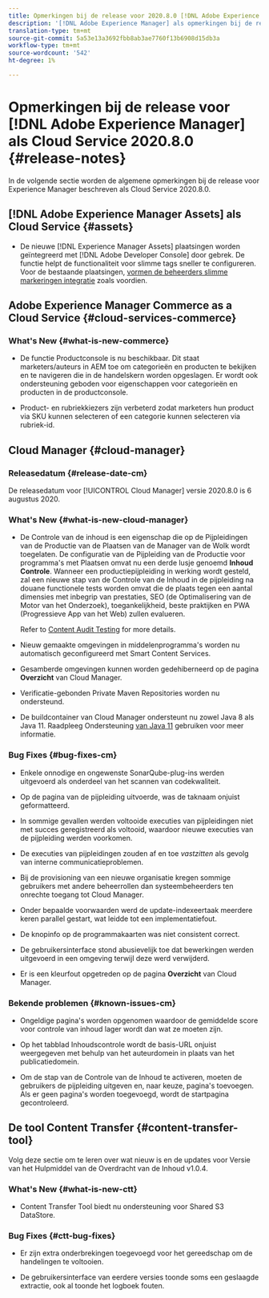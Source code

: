 ```yaml
---
title: Opmerkingen bij de release voor 2020.8.0 [!DNL Adobe Experience Manager] van een Cloud Service.
description: '[!DNL Adobe Experience Manager] als opmerkingen bij de release van Cloud Servicen voor 2020.8.0.'
translation-type: tm+mt
source-git-commit: 5a53e13a3692fbb8ab3ae7760f13b6908d15db3a
workflow-type: tm+mt
source-wordcount: '542'
ht-degree: 1%

---
```



# Opmerkingen bij de release voor [!DNL Adobe Experience Manager] als Cloud Service 2020.8.0 {#release-notes}

In de volgende sectie worden de algemene opmerkingen bij de release voor Experience Manager beschreven als Cloud Service 2020.8.0.

## [!DNL Adobe Experience Manager Assets] als Cloud Service {#assets}

* De nieuwe [!DNL Experience Manager Assets] plaatsingen worden geïntegreerd met [!DNL Adobe Developer Console] door gebrek. De functie helpt de functionaliteit voor slimme tags sneller te configureren. Voor de bestaande plaatsingen, [vormen de beheerders slimme markeringen integratie](/help/assets/smart-tags-configuration.md#aio-integration) zoals voordien.

## Adobe Experience Manager Commerce as a Cloud Service {#cloud-services-commerce}

### What&#39;s New {#what-is-new-commerce}

* De functie Productconsole is nu beschikbaar. Dit staat marketers/auteurs in AEM toe om categorieën en producten te bekijken en te navigeren die in de handelskern worden opgeslagen. Er wordt ook ondersteuning geboden voor eigenschappen voor categorieën en producten in de productconsole.

* Product- en rubriekkiezers zijn verbeterd zodat marketers hun product via SKU kunnen selecteren of een categorie kunnen selecteren via rubriek-id.

## Cloud Manager {#cloud-manager}

### Releasedatum {#release-date-cm}

De releasedatum voor [!UICONTROL Cloud Manager] versie 2020.8.0 is 6 augustus 2020.

### What&#39;s New {#what-is-new-cloud-manager}

* De Controle van de inhoud is een eigenschap die op de Pijpleidingen van de Productie van de Plaatsen van de Manager van de Wolk wordt toegelaten. De configuratie van de Pijpleiding van de Productie voor programma&#39;s met Plaatsen omvat nu een derde lusje genoemd **Inhoud Controle**. Wanneer een productiepijpleiding in werking wordt gesteld, zal een nieuwe stap van de Controle van de Inhoud in de pijpleiding na douane functionele tests worden omvat die de plaats tegen een aantal dimensies met inbegrip van prestaties, SEO (de Optimalisering van de Motor van het Onderzoek), toegankelijkheid, beste praktijken en PWA (Progressieve App van het Web) zullen evalueren.

   Refer to [Content Audit Testing](/help/implementing/developing/introduction/understand-test-results.md#content-audit-testing) for more details.

* Nieuw gemaakte omgevingen in middelenprogramma&#39;s worden nu automatisch geconfigureerd met Smart Content Services.

* Gesamberde omgevingen kunnen worden gedehiberneerd op de pagina **Overzicht** van Cloud Manager.

* Verificatie-gebonden Private Maven Repositories worden nu ondersteund.

* De buildcontainer van Cloud Manager ondersteunt nu zowel Java 8 als Java 11.
Raadpleeg Ondersteuning [van Java 11](/help/onboarding/getting-access-to-aem-in-cloud/creating-aem-application-project.md#using-java-support) gebruiken voor meer informatie.

### Bug Fixes {#bug-fixes-cm}

* Enkele onnodige en ongewenste SonarQube-plug-ins werden uitgevoerd als onderdeel van het scannen van codekwaliteit.

* Op de pagina van de pijpleiding uitvoerde, was de taknaam onjuist geformatteerd.

* In sommige gevallen werden voltooide executies van pijpleidingen niet met succes geregistreerd als voltooid, waardoor nieuwe executies van de pijpleiding werden voorkomen.

* De executies van pijpleidingen zouden af en toe *vastzitten* als gevolg van interne communicatieproblemen.

* Bij de provisioning van een nieuwe organisatie kregen sommige gebruikers met andere beheerrollen dan systeembeheerders ten onrechte toegang tot Cloud Manager.

* Onder bepaalde voorwaarden werd de update-indexeertaak meerdere keren parallel gestart, wat leidde tot een implementatiefout.

* De knopinfo op de programmakaarten was niet consistent correct.

* De gebruikersinterface stond abusievelijk toe dat bewerkingen werden uitgevoerd in een omgeving terwijl deze werd verwijderd.

* Er is een kleurfout opgetreden op de pagina **Overzicht** van Cloud Manager.

### Bekende problemen {#known-issues-cm}

* Ongeldige pagina&#39;s worden opgenomen waardoor de gemiddelde score voor controle van inhoud lager wordt dan wat ze moeten zijn.

* Op het tabblad Inhoudscontrole wordt de basis-URL onjuist weergegeven met behulp van het auteurdomein in plaats van het publicatiedomein.

* Om de stap van de Controle van de Inhoud te activeren, moeten de gebruikers de pijpleiding uitgeven en, naar keuze, pagina&#39;s toevoegen. Als er geen pagina&#39;s worden toegevoegd, wordt de startpagina gecontroleerd.

## De tool Content Transfer {#content-transfer-tool}

Volg deze sectie om te leren over wat nieuw is en de updates voor Versie van het Hulpmiddel van de Overdracht van de Inhoud v1.0.4.

### What&#39;s New {#what-is-new-ctt}

* Content Transfer Tool biedt nu ondersteuning voor Shared S3 DataStore.

### Bug Fixes {#ctt-bug-fixes}

* Er zijn extra onderbrekingen toegevoegd voor het gereedschap om de handelingen te voltooien.

* De gebruikersinterface van eerdere versies toonde soms een geslaagde extractie, ook al toonde het logboek fouten.

